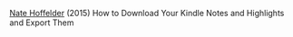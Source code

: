 
[Nate Hoffelder](https://the-digital-reader.com/2015/02/21/how-to-download-your-kindle-notes-and-highlights-and-export-them/)
(2015) How to Download Your Kindle Notes and Highlights and Export Them
